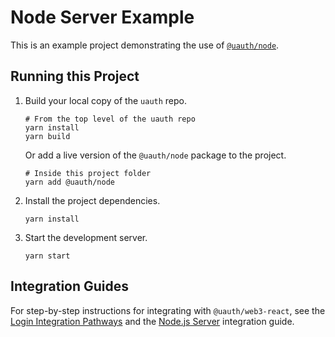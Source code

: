 # Node Server Example

This is an example project demonstrating the use of [`@uauth/node`](../../packages/web3-react/).

## Running this Project

1. Build your local copy of the `uauth` repo.
   ```shell
   # From the top level of the uauth repo
   yarn install
   yarn build
   ```
   Or add a live version of the `@uauth/node` package to the project.
   ```shell
   # Inside this project folder
   yarn add @uauth/node
   ```
2. Install the project dependencies.

   ```shell
   yarn install
   ```

3. Start the development server.
   ```shell
   yarn start
   ```

## Integration Guides

For step-by-step instructions for integrating with `@uauth/web3-react`, see the [Login Integration Pathways](https://docs.unstoppabledomains.com/login-with-unstoppable/get-started-login/integration-pathways/) and the [Node.js Server](https://docs.unstoppabledomains.com/login-with-unstoppable/login-integration-guides/node-js-server-guide/) integration guide.
